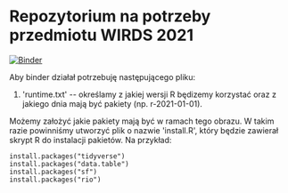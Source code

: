 # Repozytorium na potrzeby przedmiotu WIRDS 2021

[![Binder](https://mybinder.org/badge_logo.svg)](https://mybinder.org/v2/gh/pfiedorowicz/wirds-2021-binder/main?urlpath=rstudio)

Aby binder działał potrzebuję następującego pliku:

1. 'runtime.txt' -- określamy z jakiej wersji R będizemy korzystać oraz z jakiego dnia mają być pakiety (np. r-2021-01-01).

Możemy założyć jakie pakiety mają być w ramach tego obrazu. W takim razie powinniśmy utworzyć plik o nazwie 'install.R', który będzie zawierał skrypt R do instalacji pakietów. Na przykład:

```{r}
install.packages("tidyverse")
install.packages("data.table")
install.packages("sf")
install.packages("rio")
```
